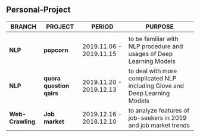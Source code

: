 ## Personal-Project

|BRANCH|PROJECT|PERIOD|PURPOSE|
|----|----|----|----|
|||||
|**NLP**|**popcorn**|2019.11.06 - 2019.11.15|to be familiar with NLP procedure and usages of Deep Learning Models|
|**NLP**|**quora question qairs**|2019.11.20 - 2019.12.13|to deal with more complicated NLP including Glove and Deep Learning Models |
|**Web-Crawling**|**Job market**|2019.12.16 - 2018.12.10|to analyze features of job-seekers in 2019 and job market trends|
